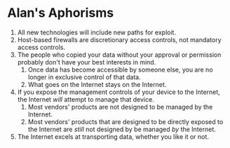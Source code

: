 # Alan's Aphorisms

1. All new technologies will include new paths for exploit.
1. Host-based firewalls are discretionary access controls, not mandatory access controls.
1. The people who copied your data without your approval or permission probably don't have your best interests in mind.
    1. Once data has become accessible by someone else, you are no longer in exclusive control of that data.
    1. What goes on the Internet stays on the Internet.
1. If you expose the management controls of your device to the Internet, the Internet _will_ attempt to manage that device.
    1. Most vendors' products are not designed to be managed by the Internet.
    1. Most vendors' products that are designed to be directly exposed to the Internet are _still_ not designed by be managed _by_ the Internet.
1. The Internet excels at transporting data, whether you like it or not.
